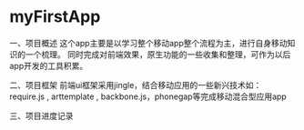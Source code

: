myFirstApp
==========

一、项目概述
这个app主要是以学习整个移动app整个流程为主，进行自身移动知识的一个梳理。
同时完成对前端效果，原生功能的一些收集和整理，可作为以后app开发的工具积累。

二、项目框架
前端ui框架采用jingle，结合移动应用的一些新兴技术如：require.js , arttemplate , backbone.js，phonegap等完成移动混合型应用app

三、项目进度记录

